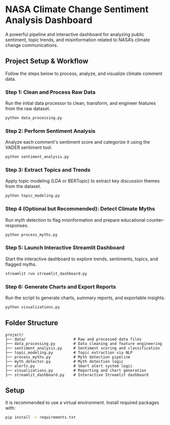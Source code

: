 
# NASA Climate Change Sentiment Analysis Dashboard

A powerful pipeline and interactive dashboard for analyzing public sentiment, topic trends, and misinformation related to NASA’s climate change communications.

## Project Setup & Workflow

Follow the steps below to process, analyze, and visualize climate comment data.

### Step 1: Clean and Process Raw Data

Run the initial data processor to clean, transform, and engineer features from the raw dataset.

```bash
python data_processing.py
```

### Step 2: Perform Sentiment Analysis

Analyze each comment's sentiment score and categorize it using the VADER sentiment tool.

```bash
python sentiment_analysis.py
```

### Step 3: Extract Topics and Trends

Apply topic modeling (LDA or BERTopic) to extract key discussion themes from the dataset.

```bash
python topic_modeling.py
```

### Step 4 (Optional but Recommended): Detect Climate Myths

Run myth detection to flag misinformation and prepare educational counter-responses.

```bash
python process_myths.py
```

### Step 5: Launch Interactive Streamlit Dashboard

Start the interactive dashboard to explore trends, sentiments, topics, and flagged myths.

```bash
streamlit run streamlit_dashboard.py
```

### Step 6: Generate Charts and Export Reports

Run the script to generate charts, summary reports, and exportable insights.

```bash
python visualizations.py
```

## Folder Structure

```
project/
├── data/                     # Raw and processed data files
├── data_processing.py        # Data cleaning and feature engineering
├── sentiment_analysis.py     # Sentiment scoring and classification
├── topic_modeling.py         # Topic extraction via NLP
├── process_myths.py          # Myth detection pipeline
├── myth_detector.py          # Myth detection logic
├── alerts.py                 # Smart alert system logic
├── visualizations.py         # Reporting and chart generation
├── streamlit_dashboard.py    # Interactive Streamlit dashboard
```

## Setup

It is recommended to use a virtual environment. Install required packages with:

```bash
pip install -r requirements.txt
```
